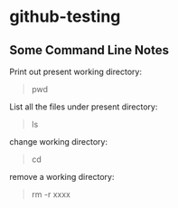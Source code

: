 # github-testing

## Some Command Line Notes
Print out present working directory:
> pwd

List all the files under present directory:
> ls

change working directory:
> cd

remove a working directory:
> rm -r xxxx
